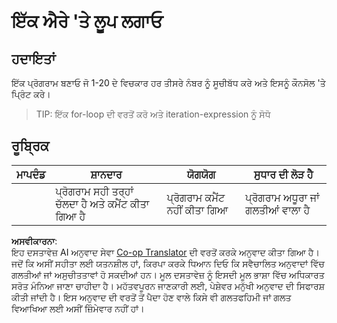 <!--
CO_OP_TRANSLATOR_METADATA:
{
  "original_hash": "8b2381170bd0fd2870f5889bb8620f02",
  "translation_date": "2025-08-25T21:50:53+00:00",
  "source_file": "2-js-basics/4-arrays-loops/assignment.md",
  "language_code": "pa"
}
-->
# ਇੱਕ ਐਰੇ 'ਤੇ ਲੂਪ ਲਗਾਓ

## ਹਦਾਇਤਾਂ

ਇੱਕ ਪ੍ਰੋਗਰਾਮ ਬਣਾਓ ਜੋ 1-20 ਦੇ ਵਿਚਕਾਰ ਹਰ ਤੀਸਰੇ ਨੰਬਰ ਨੂੰ ਸੂਚੀਬੱਧ ਕਰੇ ਅਤੇ ਇਸਨੂੰ ਕੌਨਸੋਲ 'ਤੇ ਪ੍ਰਿੰਟ ਕਰੇ।

> TIP: ਇੱਕ for-loop ਦੀ ਵਰਤੋਂ ਕਰੋ ਅਤੇ iteration-expression ਨੂੰ ਸੋਧੋ

## ਰੂਬ੍ਰਿਕ

| ਮਾਪਦੰਡ | ਸ਼ਾਨਦਾਰ                              | ਯੋਗਯੋਗ                  | ਸੁਧਾਰ ਦੀ ਲੋੜ ਹੈ              |
| -------- | ------------------------------------- | ------------------------ | ----------------------------- |
|          | ਪ੍ਰੋਗਰਾਮ ਸਹੀ ਤਰ੍ਹਾਂ ਚੱਲਦਾ ਹੈ ਅਤੇ ਕਮੈਂਟ ਕੀਤਾ ਗਿਆ ਹੈ | ਪ੍ਰੋਗਰਾਮ ਕਮੈਂਟ ਨਹੀਂ ਕੀਤਾ ਗਿਆ | ਪ੍ਰੋਗਰਾਮ ਅਧੂਰਾ ਜਾਂ ਗਲਤੀਆਂ ਵਾਲਾ ਹੈ |

**ਅਸਵੀਕਾਰਨਾ**:  
ਇਹ ਦਸਤਾਵੇਜ਼ AI ਅਨੁਵਾਦ ਸੇਵਾ [Co-op Translator](https://github.com/Azure/co-op-translator) ਦੀ ਵਰਤੋਂ ਕਰਕੇ ਅਨੁਵਾਦ ਕੀਤਾ ਗਿਆ ਹੈ। ਜਦੋਂ ਕਿ ਅਸੀਂ ਸਹੀਤਾ ਲਈ ਯਤਨਸ਼ੀਲ ਹਾਂ, ਕਿਰਪਾ ਕਰਕੇ ਧਿਆਨ ਦਿਓ ਕਿ ਸਵੈਚਾਲਿਤ ਅਨੁਵਾਦਾਂ ਵਿੱਚ ਗਲਤੀਆਂ ਜਾਂ ਅਸੁਚੀਤਤਾਵਾਂ ਹੋ ਸਕਦੀਆਂ ਹਨ। ਮੂਲ ਦਸਤਾਵੇਜ਼ ਨੂੰ ਇਸਦੀ ਮੂਲ ਭਾਸ਼ਾ ਵਿੱਚ ਅਧਿਕਾਰਤ ਸਰੋਤ ਮੰਨਿਆ ਜਾਣਾ ਚਾਹੀਦਾ ਹੈ। ਮਹੱਤਵਪੂਰਨ ਜਾਣਕਾਰੀ ਲਈ, ਪੇਸ਼ੇਵਰ ਮਨੁੱਖੀ ਅਨੁਵਾਦ ਦੀ ਸਿਫਾਰਸ਼ ਕੀਤੀ ਜਾਂਦੀ ਹੈ। ਇਸ ਅਨੁਵਾਦ ਦੀ ਵਰਤੋਂ ਤੋਂ ਪੈਦਾ ਹੋਣ ਵਾਲੇ ਕਿਸੇ ਵੀ ਗਲਤਫਹਿਮੀ ਜਾਂ ਗਲਤ ਵਿਆਖਿਆ ਲਈ ਅਸੀਂ ਜ਼ਿੰਮੇਵਾਰ ਨਹੀਂ ਹਾਂ।